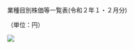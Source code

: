 業種目別株価等一覧表(令和２年１・２月分)

（単位：円）

![](https://www.nta.go.jp/tmp/a85bd580-c30b-41ed-bf00-943496397a5c/images/008a9bf186710a146ce5cdf626fbd3194dcaa78d76f2755d6a353b45e351ff60.jpg)